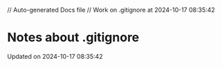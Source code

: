 // Auto-generated Docs file
// Work on .gitignore at 2024-10-17 08:35:42
# Notes about .gitignore
Updated on 2024-10-17 08:35:42

